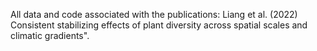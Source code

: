 All data and code associated with the publications: Liang et al. (2022) Consistent stabilizing effects of plant diversity across spatial scales and climatic gradients".
